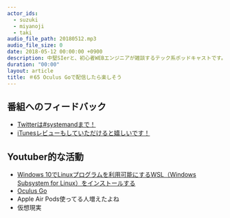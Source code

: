 ```yaml
---
actor_ids:
  - suzuki
  - miyanoji
  - taki
audio_file_path: 20180512.mp3
audio_file_size: 0
date: 2018-05-12 00:00:00 +0900
description: 中堅SIerと、初心者WEBエンジニアが雑談するテック系ポッドキャストです。
duration: "00:00"
layout: article
title: ＃65 Oculus Goで配信したら楽しそう
---
```

## 番組へのフィードバック
* [Twitterは#systemandまで！](https://twitter.com/search?q=%23systemand)
* [iTunesレビューもしていただけると嬉しいです！](https://itunes.apple.com/jp/podcast/systemand-online/id1205168408?mt=2)

## Youtuber的な活動
* [Windows 10でLinuxプログラムを利用可能にするWSL（Windows Subsystem for Linux）をインストールする](http://www.atmarkit.co.jp/ait/articles/1608/08/news039.html)
* [Oculus Go](https://www.oculus.com)
* Apple Air Pods使ってる人増えたよね
* 仮想現実


